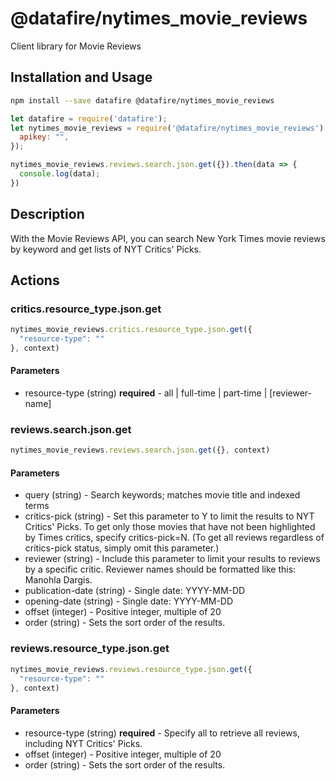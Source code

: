 # @datafire/nytimes_movie_reviews

Client library for Movie Reviews

## Installation and Usage
```bash
npm install --save datafire @datafire/nytimes_movie_reviews
```

```js
let datafire = require('datafire');
let nytimes_movie_reviews = require('@datafire/nytimes_movie_reviews').create({
  apikey: "",
});

nytimes_movie_reviews.reviews.search.json.get({}).then(data => {
  console.log(data);
})
```

## Description
With the Movie Reviews API, you can search New York Times movie reviews by keyword and get lists of NYT Critics' Picks.

## Actions
### critics.resource_type.json.get



```js
nytimes_movie_reviews.critics.resource_type.json.get({
  "resource-type": ""
}, context)
```

#### Parameters
* resource-type (string) **required** - all | full-time | part-time | [reviewer-name]

### reviews.search.json.get



```js
nytimes_movie_reviews.reviews.search.json.get({}, context)
```

#### Parameters
* query (string) - Search keywords; matches movie title and indexed terms
* critics-pick (string) - Set this parameter to Y to limit the results to NYT Critics' Picks. To get only those movies that have not been highlighted by Times critics, specify critics-pick=N. (To get all reviews regardless of critics-pick status, simply omit this parameter.)
* reviewer (string) - Include this parameter to limit your results to reviews by a specific critic. Reviewer names should be formatted like this: Manohla Dargis.
* publication-date (string) - Single date: YYYY-MM-DD
* opening-date (string) - Single date: YYYY-MM-DD
* offset (integer) - Positive integer, multiple of 20
* order (string) - Sets the sort order of the results.

### reviews.resource_type.json.get



```js
nytimes_movie_reviews.reviews.resource_type.json.get({
  "resource-type": ""
}, context)
```

#### Parameters
* resource-type (string) **required** - Specify all to retrieve all reviews, including NYT Critics' Picks.
* offset (integer) - Positive integer, multiple of 20
* order (string) - Sets the sort order of the results.


